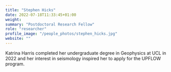 ```yaml
---
title: "Stephen Hicks"
date: 2022-07-18T11:33:45+01:00
weight: 
summary: "Postdoctoral Research Fellow"
role: "researcher"
profile_image: "/people_photos/stephen_hicks.jpg"
website: ""
---
```


Katrina Harris completed her undergraduate degree in Geophysics at UCL in 2022 and her interest in seismology inspired her to apply for the UPFLOW program.
